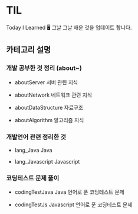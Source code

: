 # TIL
Today I Learned 🖥
그날 그날 배운 것을 업데이트 합니다.

## 카테고리 설명

### 개발 공부한 것 정리 (about~)

- aboutServer 
서버 관련 지식

- aboutNetwork 
네트워크 관련 지식

- aboutDataStructure
자료구조

- aboutAlgorithm
알고리즘 지식

### 개발언어 관련 정리한 것 

- lang_Java
Java 

- lang_Javascript
Javascript 

### 코딩테스트 문제 풀이

- codingTestJava
Java 언어로 푼 코딩테스트 문제

- codingTestJs
Javascript 언어로 푼 코딩테스트 문제